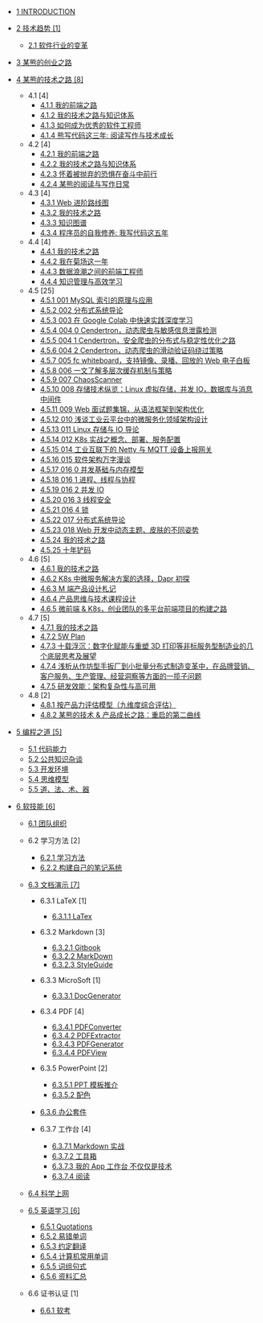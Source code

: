   - [1 INTRODUCTION](/INTRODUCTION.md)
  - [2 技术趋势 [1]](/技术趋势/README.md)
    - [2.1 软件行业的变革](/技术趋势/软件行业的变革.md)
  - [3 某熊的创业之路](/某熊的创业之路/README.md)
    
  - [4 某熊的技术之路 [8]](/某熊的技术之路/README.md)
    - 4.1  [4]
      - [4.1.1 我的前端之路](/某熊的技术之路/2015/2015-我的前端之路.md)
      - [4.1.2 我的技术之路与知识体系](/某熊的技术之路/2015/2015-我的技术之路与知识体系.md)
      - [4.1.3 如何成为优秀的软件工程师](/某熊的技术之路/2015/如何成为优秀的软件工程师.md)
      - [4.1.4 熊写代码这三年: 阅读写作与技术成长](/某熊的技术之路/2015/熊写代码这三年:%20阅读写作与技术成长.md)
    - 4.2  [4]
      - [4.2.1 我的前端之路](/某熊的技术之路/2016/2016-我的前端之路.md)
      - [4.2.2 我的技术之路与知识体系](/某熊的技术之路/2016/2016-我的技术之路与知识体系.md)
      - [4.2.3 怀着被抛弃的恐惧在奋斗中前行](/某熊的技术之路/2016/怀着被抛弃的恐惧在奋斗中前行.md)
      - [4.2.4 某熊的阅读与写作日常](/某熊的技术之路/2016/某熊的阅读与写作日常.md)
    - 4.3  [4]
      - [4.3.1 Web 进阶路线图](/某熊的技术之路/2017/2017-Web%20进阶路线图.md)
      - [4.3.2 我的技术之路](/某熊的技术之路/2017/2017-我的技术之路.md)
      - [4.3.3 知识图谱](/某熊的技术之路/2017/2017-知识图谱.md)
      - [4.3.4 程序员的自我修养: 我写代码这五年](/某熊的技术之路/2017/程序员的自我修养:%20我写代码这五年.md)
    - 4.4  [4]
      - [4.4.1 我的技术之路](/某熊的技术之路/2018/2018-我的技术之路.md)
      - [4.4.2 我在菊场这一年](/某熊的技术之路/2018/我在菊场这一年.md)
      - [4.4.3 数据浪潮之间的前端工程师](/某熊的技术之路/2018/数据浪潮之间的前端工程师.md)
      - [4.4.4 知识管理与高效学习](/某熊的技术之路/2018/知识管理与高效学习.md)
    - 4.5  [25]
      - [4.5.1 001 MySQL 索引的原理与应用](/某熊的技术之路/2019/2019-001-MySQL%20索引的原理与应用.md)
      - [4.5.2 002 分布式系统导论](/某熊的技术之路/2019/2019-002-分布式系统导论.md)
      - [4.5.3 003 在 Google Colab 中快速实践深度学习](/某熊的技术之路/2019/2019-003-在%20Google%20Colab%20中快速实践深度学习.md)
      - [4.5.4 004 0 Cendertron，动态爬虫与敏感信息泄露检测](/某熊的技术之路/2019/2019-004-0-Cendertron，动态爬虫与敏感信息泄露检测.md)
      - [4.5.5 004 1 Cendertron，安全爬虫的分布式与稳定性优化之路](/某熊的技术之路/2019/2019-004-1-Cendertron，安全爬虫的分布式与稳定性优化之路.md)
      - [4.5.6 004 2 Cendertron，动态爬虫的滑动验证码绕过策略](/某熊的技术之路/2019/2019-004-2-Cendertron，动态爬虫的滑动验证码绕过策略.md)
      - [4.5.7 005 fc whiteboard，支持镜像、录播、回放的 Web 电子白板](/某熊的技术之路/2019/2019-005-fc-whiteboard，支持镜像、录播、回放的%20Web%20电子白板.md)
      - [4.5.8 006 一文了解多层次缓存机制与策略](/某熊的技术之路/2019/2019-006-一文了解多层次缓存机制与策略.md)
      - [4.5.9 007 ChaosScanner](/某熊的技术之路/2019/2019-007-ChaosScanner.md)
      - [4.5.10 008 存储技术纵览：Linux 虚拟存储，并发 IO，数据库与消息中间件](/某熊的技术之路/2019/2019-008-存储技术纵览：Linux%20虚拟存储，并发%20IO，数据库与消息中间件.md)
      - [4.5.11 009 Web 面试题集锦，从语法框架到架构优化](/某熊的技术之路/2019/2019-009-Web%20面试题集锦，从语法框架到架构优化.md)
      - [4.5.12 010 浅谈工业云平台中的微服务化领域架构设计](/某熊的技术之路/2019/2019-010-浅谈工业云平台中的微服务化领域架构设计.md)
      - [4.5.13 011 Linux 存储与 IO 导论](/某熊的技术之路/2019/2019-011-Linux%20存储与%20IO%20导论.md)
      - [4.5.14 012 K8s 实战之概念、部署、服务配置](/某熊的技术之路/2019/2019-012-K8s%20实战之概念、部署、服务配置.md)
      - [4.5.15 014 工业互联下的 Netty 与 MQTT 设备上报网关](/某熊的技术之路/2019/2019-014-工业互联下的%20Netty%20与%20MQTT%20设备上报网关.md)
      - [4.5.16 015 软件架构万字漫谈](/某熊的技术之路/2019/2019-015-软件架构万字漫谈.md)
      - [4.5.17 016 0 并发基础与内存模型](/某熊的技术之路/2019/2019-016-0-并发基础与内存模型.md)
      - [4.5.18 016 1 进程、线程与协程](/某熊的技术之路/2019/2019-016-1-进程、线程与协程.md)
      - [4.5.19 016 2 并发 IO](/某熊的技术之路/2019/2019-016-2-并发%20IO.md)
      - [4.5.20 016 3 线程安全](/某熊的技术之路/2019/2019-016-3-线程安全.md)
      - [4.5.21 016 4 锁](/某熊的技术之路/2019/2019-016-4-锁.md)
      - [4.5.22 017 分布式系统导论](/某熊的技术之路/2019/2019-017-分布式系统导论.md)
      - [4.5.23 018 Web 开发中动态主题、皮肤的不同姿势](/某熊的技术之路/2019/2019-018-Web%20开发中动态主题、皮肤的不同姿势.md)
      - [4.5.24 我的技术之路](/某熊的技术之路/2019/2019-我的技术之路.md)
      - [4.5.25 十年铲码](/某熊的技术之路/2019/十年铲码.md)
    - 4.6  [5]
      - [4.6.1 我的技术之路](/某熊的技术之路/2020/2020-我的技术之路.md)
      - [4.6.2 K8s 中微服务解决方案的选择，Dapr 初探](/某熊的技术之路/2020/K8s%20中微服务解决方案的选择，Dapr%20初探.md)
      - [4.6.3 M 端产品设计札记](/某熊的技术之路/2020/M%20端产品设计札记.md)
      - [4.6.4 产品思维与技术课程设计](/某熊的技术之路/2020/产品思维与技术课程设计.md)
      - [4.6.5 微前端 & K8s，创业团队的多平台前端项目的构建之路](/某熊的技术之路/2020/微前端%20&%20K8s，创业团队的多平台前端项目的构建之路.md)
    - 4.7  [5]
      - [4.7.1 我的技术之路](/某熊的技术之路/2021/2021-我的技术之路.md)
      - [4.7.2 5W Plan](/某熊的技术之路/2021/5W%20Plan.md)
      - [4.7.3 十载浮沉：数字化赋能与重塑 3D 打印等非标服务型制造业的几个底层思考及展望](/某熊的技术之路/2021/十载浮沉：数字化赋能与重塑%203D%20打印等非标服务型制造业的几个底层思考及展望.md)
      - [4.7.4 浅析从作坊型手扳厂到小批量分布式制造变革中，在品牌营销、客户服务、生产管理、经营洞察等方面的一揽子问题](/某熊的技术之路/2021/浅析从作坊型手扳厂到小批量分布式制造变革中，在品牌营销、客户服务、生产管理、经营洞察等方面的一揽子问题.md)
      - [4.7.5 研发效能：架构复杂性与高可用](/某熊的技术之路/2021/研发效能：架构复杂性与高可用.md)
    - 4.8  [2]
      - [4.8.1 按产品力评估模型（九维度综合评估）](/某熊的技术之路/2022/2022-按产品力评估模型（九维度综合评估）.md)
      - [4.8.2 某熊的技术 & 产品成长之路：重启的第二曲线](/某熊的技术之路/2022/2022-某熊的技术%20&%20产品成长之路：重启的第二曲线.md)
  - [5 编程之道 [5]](/编程之道/README.md)
    - [5.1 代码能力](/编程之道/代码能力.md)
    - [5.2 公共知识杂谈](/编程之道/公共知识杂谈.md)
    - [5.3 开发环境](/编程之道/开发环境.md)
    - [5.4 思维模型](/编程之道/思维模型.md)
    - [5.5 道、法、术、器](/编程之道/道、法、术、器.md)
  - [6 软技能 [6]](/软技能/README.md)
    - [6.1 团队组织](/软技能/团队组织/README.md)
      
    - 6.2 学习方法 [2]
      - [6.2.1 学习方法](/软技能/学习方法/学习方法.md)
      - [6.2.2 构建自己的笔记系统](/软技能/学习方法/构建自己的笔记系统.md)
    - [6.3 文档演示 [7]](/软技能/文档演示/README.md)
      - 6.3.1 LaTeX [1]
        - [6.3.1.1 LaTex](/软技能/文档演示/LaTeX/LaTex.md)
      - 6.3.2 Markdown [3]
        - [6.3.2.1 Gitbook](/软技能/文档演示/Markdown/Gitbook.md)
        - [6.3.2.2 MarkDown](/软技能/文档演示/Markdown/MarkDown.md)
        - [6.3.2.3 StyleGuide](/软技能/文档演示/Markdown/StyleGuide.md)
      - 6.3.3 MicroSoft [1]
        - [6.3.3.1 DocGenerator](/软技能/文档演示/MicroSoft/DocGenerator.md)
      - 6.3.4 PDF [4]
        - [6.3.4.1 PDFConverter](/软技能/文档演示/PDF/PDFConverter.md)
        - [6.3.4.2 PDFExtractor](/软技能/文档演示/PDF/PDFExtractor.md)
        - [6.3.4.3 PDFGenerator](/软技能/文档演示/PDF/PDFGenerator.md)
        - [6.3.4.4 PDFView](/软技能/文档演示/PDF/PDFView.md)
      - 6.3.5 PowerPoint [2]
        - [6.3.5.1 PPT 模板推介](/软技能/文档演示/PowerPoint/PPT%20模板推介.md)
        - [6.3.5.2 配色](/软技能/文档演示/PowerPoint/配色/README.md)
          
      - [6.3.6 办公套件](/软技能/文档演示/办公套件/README.md)
        
      - 6.3.7 工作台 [4]
        - [6.3.7.1 Markdown 实战](/软技能/文档演示/工作台/Markdown%20实战.md)
        - [6.3.7.2 工具箱](/软技能/文档演示/工作台/工具箱.md)
        - [6.3.7.3 我的 App 工作台 不仅仅是技术](/软技能/文档演示/工作台/我的%20App%20工作台-不仅仅是技术.md)
        - [6.3.7.4 阅读](/软技能/文档演示/工作台/阅读.md)
    - [6.4 科学上网](/软技能/科学上网/README.md)
      
    - [6.5 英语学习 [6]](/软技能/英语学习/README.md)
      - [6.5.1 Quotations](/软技能/英语学习/Quotations.md)
      - [6.5.2 易错单词](/软技能/英语学习/易错单词.md)
      - [6.5.3 约定翻译](/软技能/英语学习/约定翻译.md)
      - [6.5.4 计算机常用单词](/软技能/英语学习/计算机常用单词.md)
      - [6.5.5 词组句式](/软技能/英语学习/词组句式.md)
      - [6.5.6 资料汇总](/软技能/英语学习/资料汇总.md)
    - 6.6 证书认证 [1]
      - [6.6.1 软考](/软技能/证书认证/软考.md)